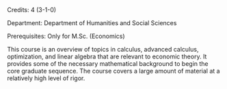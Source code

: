 Credits: 4 (3-1-0)

Department: Department of Humanities and Social Sciences

Prerequisites: Only for M.Sc. (Economics)

This course is an overview of topics in calculus, advanced calculus, optimization, and linear algebra that are relevant to economic theory. It provides some of the necessary mathematical background to begin the core graduate sequence. The course covers a large amount of material at a relatively high level of rigor.